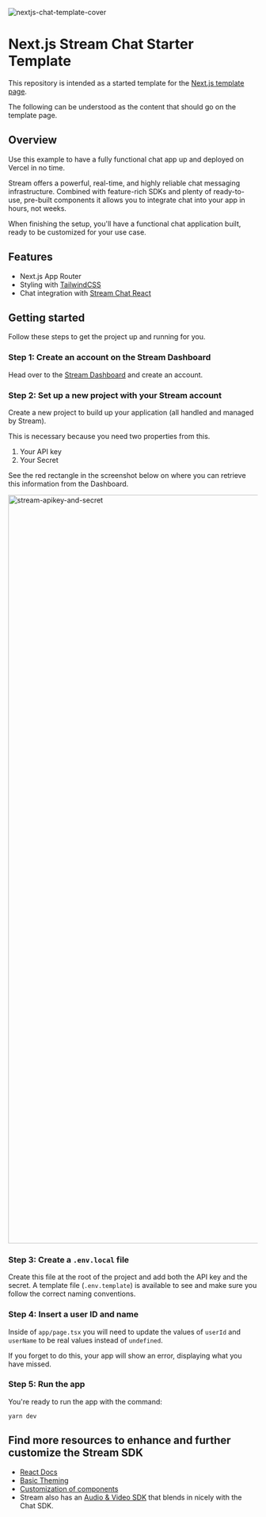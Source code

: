 ![nextjs-chat-template-cover](https://github.com/GetStream/nextjs-chat-template/assets/12433593/8080611f-6145-47aa-b0bc-11b838b13264)

# Next.js Stream Chat Starter Template

This repository is intended as a started template for the [Next.js template page](https://vercel.com/templates).

The following can be understood as the content that should go on the template page.

## Overview

Use this example to have a fully functional chat app up and deployed on Vercel in no time.

Stream offers a powerful, real-time, and highly reliable chat messaging infrastructure. Combined with feature-rich SDKs and plenty of ready-to-use, pre-built components it allows you to integrate chat into your app in hours, not weeks.

When finishing the setup, you'll have a functional chat application built, ready to be customized for your use case.

## Features

- Next.js App Router
- Styling with [TailwindCSS](https://tailwindcss.com)
- Chat integration with [Stream Chat React](https://getstream.io/chat/docs/sdk/react/)

## Getting started

Follow these steps to get the project up and running for you.

### Step 1: Create an account on the Stream Dashboard

Head over to the [Stream Dashboard](https://dashboard.getstream.io/) and create an account.

### Step 2: Set up a new project with your Stream account

Create a new project to build up your application (all handled and managed by Stream).

This is necessary because you need two properties from this.

1. Your API key
2. Your Secret

See the red rectangle in the screenshot below on where you can retrieve this information from the Dashboard.

<img width="1511" alt="stream-apikey-and-secret" src="https://github.com/GetStream/nextjs-chat-template/assets/12433593/40201ab8-4c55-426d-94bc-e89649849ffc">

### Step 3: Create a `.env.local` file

Create this file at the root of the project and add both the API key and the secret. A template file (`.env.template`) is available to see and make sure you follow the correct naming conventions.

### Step 4: Insert a user ID and name

Inside of `app/page.tsx` you will need to update the values of `userId` and `userName` to be real values instead of `undefined`.

If you forget to do this, your app will show an error, displaying what you have missed.

### Step 5: Run the app

You're ready to run the app with the command:

```
yarn dev
```

## Find more resources to enhance and further customize the Stream SDK

- [React Docs](https://getstream.io/chat/docs/sdk/react/)
- [Basic Theming](https://getstream.io/chat/docs/sdk/react/theming/themingv2/)
- [Customization of components](https://getstream.io/chat/docs/sdk/react/guides/customization/)
- Stream also has an [Audio & Video SDK](https://getstream.io/video/docs/) that blends in nicely with the Chat SDK.
